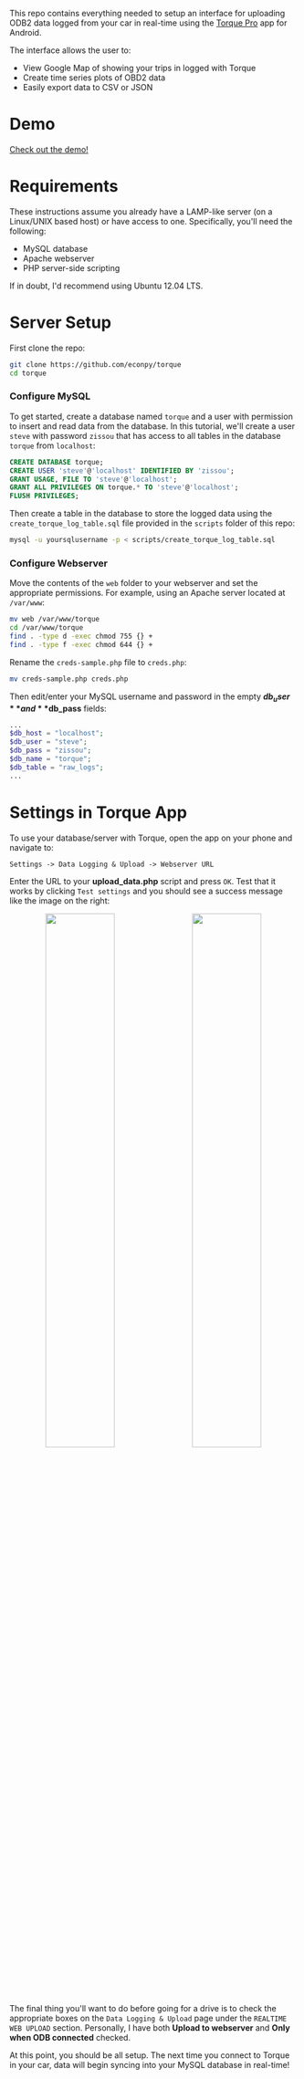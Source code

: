 This repo contains everything needed to setup an interface for uploading ODB2 data logged from your car in real-time using the [Torque Pro](https://play.google.com/store/apps/details?id=org.prowl.torque) app for Android.

The interface allows the user to:

  * View Google Map of showing your trips in logged with Torque
  * Create time series plots of OBD2 data
  * Easily export data to CSV or JSON

# Demo #

[Check out the demo!](https://data.mattnicklay.com/torque/session.php?id=1404557450999)

# Requirements #

These instructions assume you already have a LAMP-like server (on a Linux/UNIX based host) or have access to one. Specifically, you'll need the following:

  * MySQL database
  * Apache webserver
  * PHP server-side scripting

If in doubt, I'd recommend using Ubuntu 12.04 LTS.

# Server Setup #

First clone the repo:

```bash
git clone https://github.com/econpy/torque
cd torque
```

### Configure MySQL ###

To get started, create a database named `torque` and a user with permission to insert and read data from the database. In this tutorial, we'll create a user `steve` with password `zissou` that has access to all tables in the database `torque` from `localhost`:

```sql
CREATE DATABASE torque;
CREATE USER 'steve'@'localhost' IDENTIFIED BY 'zissou';
GRANT USAGE, FILE TO 'steve'@'localhost';
GRANT ALL PRIVILEGES ON torque.* TO 'steve'@'localhost';
FLUSH PRIVILEGES;
```

Then create a table in the database to store the logged data using the `create_torque_log_table.sql` file provided in the `scripts` folder of this repo: 

```bash
mysql -u yoursqlusername -p < scripts/create_torque_log_table.sql
```


### Configure Webserver ###

Move the contents of the `web` folder to your webserver and set the appropriate permissions. For example, using an Apache server located at `/var/www`:

```bash
mv web /var/www/torque
cd /var/www/torque
find . -type d -exec chmod 755 {} +
find . -type f -exec chmod 644 {} +
```

Rename the `creds-sample.php` file to `creds.php`:

```bash
mv creds-sample.php creds.php
```

Then edit/enter your MySQL username and password in the empty **$db_user** and **$db_pass** fields:

```php
...
$db_host = "localhost";
$db_user = "steve";
$db_pass = "zissou";
$db_name = "torque";
$db_table = "raw_logs";
...
```


# Settings in Torque App #

To use your database/server with Torque, open the app on your phone and navigate to:

```
Settings -> Data Logging & Upload -> Webserver URL
```

Enter the URL to your **upload_data.php** script and press `OK`. Test that it works by clicking `Test settings` and you should see a success message like the image on the right:

<div align="center" style="padding-bottom:15px;"><a href="https://storage.googleapis.com/torque_github/torque_webserver_url.png" target="_blank"><img src="https://storage.googleapis.com/torque_github/torque_webserver_url.png" width="49%" align="left"></img></a><a href="https://storage.googleapis.com/torque_github/torque_test_passed.png" target="_blank"><img src="https://storage.googleapis.com/torque_github/torque_test_passed.png" width="49%" align="right"></img></a></div>

The final thing you'll want to do before going for a drive is to check the appropriate boxes on the `Data Logging & Upload` page under the `REALTIME WEB UPLOAD` section. Personally, I have both **Upload to webserver** and **Only when ODB connected** checked.

At this point, you should be all setup. The next time you connect to Torque in your car, data will begin syncing into your MySQL database in real-time!
